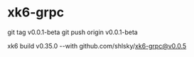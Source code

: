 # xk6-grpc
git tag v0.0.1-beta
git push origin v0.0.1-beta

xk6 build v0.35.0 --with  github.com/shlsky/xk6-grpc@v0.0.5